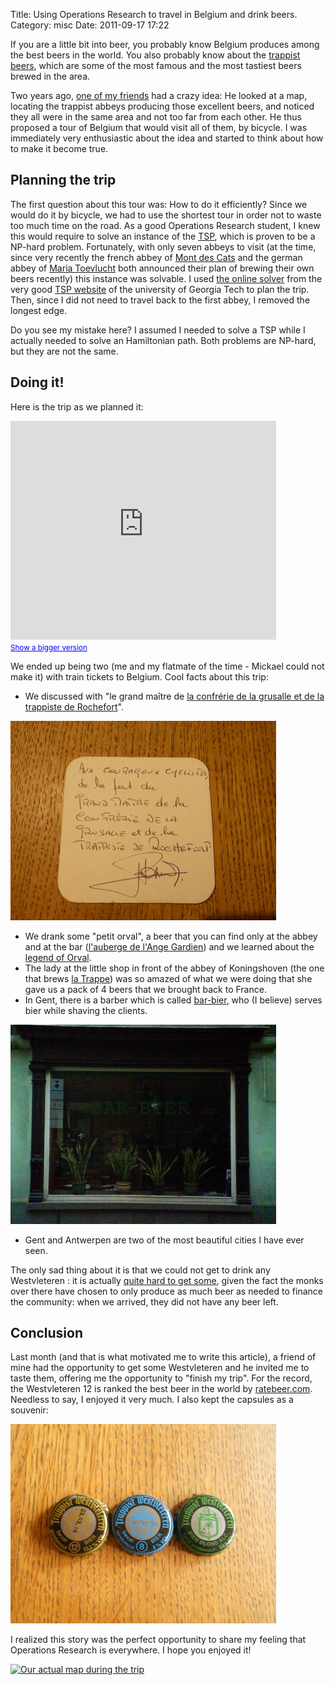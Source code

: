 Title: Using Operations Research to travel in Belgium and drink beers.
Category: misc
Date: 2011-09-17 17:22

If you are a little bit into beer, you probably know Belgium produces
among the best beers in the world. You also probably know about the
[trappist beers][1], which are some of the most famous and the most
tastiest beers brewed in the area.

Two years ago, [one of my friends][2] had a crazy idea: He looked at a
map, locating the trappist abbeys producing those excellent beers, and
noticed they all were in the same area and not too far from each other. He
thus proposed a tour of Belgium that would visit all of them, by bicycle.
I was immediately very enthusiastic about the idea and started to think
about how to make it become true.

Planning the trip
-----------------

The first question about this tour was: How to do it efficiently? Since we
would do it by bicycle, we had to use the shortest tour in order not to
waste too much time on the road. As a good Operations Research student, I
knew this would require to solve an instance of the [TSP][3], which is
proven to be a NP-hard problem. Fortunately, with only seven abbeys to
visit (at the time, since very recently the french abbey of [Mont des
Cats][4] and the german abbey of [Maria Toevlucht][5] both announced their
plan of brewing their own beers recently) this instance was solvable. I
used [the online solver][6] from the very good [TSP website][7] of the
university of Georgia Tech to plan the trip. Then, since I did not need to
travel back to the first abbey, I removed the longest edge.

Do you see my mistake here? I assumed I needed to solve a TSP while I
actually needed to solve an Hamiltonian path. Both problems are NP-hard,
but they are not the same.

Doing it!
---------

Here is the trip as we planned it:

<iframe width="425" height="350" frameborder="0" scrolling="no" marginheight="0" marginwidth="0" src="http://maps.google.com/maps?f=d&amp;source=s_d&amp;saddr=Chimay+%4050.048397,4.311786&amp;daddr=Orval,+Florenville,+Belgique+to:Rochefort,+Belgique+to:Achel,+Hamont,+Belgique+to:Koningshoeven,+5018+Tilburg,+Pays-Bas+to:Westmalle,+Royaume+de+Belgique+to:Westvleteren,+Vleteren,+Belgique&amp;hl=fr&amp;geocode=FY2t-wId6spBAA%3BFdpj9QIde5ZRACkjJ_77zo3qRzFW8laZ9FhaqQ%3BFRNr_QIdk6hPACljFprIRsnBRzEgb00vq5kABA%3BFREaDgMd-JhTACEenFGS3R3vUg%3BFWedEgMda_5NACkzdA2EwL_GRzFeLGHzqkBolg%3BFRq7DgMdVpRHACnVxaCIOgDERzECXL1iQqISzg%3BFdwXCQMdSHUpACmNKhq7IsHcRzGWOA_eggi1yQ&amp;sll=50.513427,4.65271&amp;sspn=2.109882,4.916382&amp;vpsrc=0&amp;dirflg=w&amp;mra=ltm&amp;ie=UTF8&amp;ll=50.513427,4.65271&amp;spn=1.93717,2.76712&amp;t=h&amp;output=embed"></iframe><br /><small><a href="http://maps.google.com/maps?f=d&amp;source=embed&amp;saddr=Chimay+%4050.048397,4.311786&amp;daddr=Orval,+Florenville,+Belgique+to:Rochefort,+Belgique+to:Achel,+Hamont,+Belgique+to:Koningshoeven,+5018+Tilburg,+Pays-Bas+to:Westmalle,+Royaume+de+Belgique+to:Westvleteren,+Vleteren,+Belgique&amp;hl=fr&amp;geocode=FY2t-wId6spBAA%3BFdpj9QIde5ZRACkjJ_77zo3qRzFW8laZ9FhaqQ%3BFRNr_QIdk6hPACljFprIRsnBRzEgb00vq5kABA%3BFREaDgMd-JhTACEenFGS3R3vUg%3BFWedEgMda_5NACkzdA2EwL_GRzFeLGHzqkBolg%3BFRq7DgMdVpRHACnVxaCIOgDERzECXL1iQqISzg%3BFdwXCQMdSHUpACmNKhq7IsHcRzGWOA_eggi1yQ&amp;sll=50.513427,4.65271&amp;sspn=2.109882,4.916382&amp;vpsrc=0&amp;dirflg=w&amp;mra=ltm&amp;ie=UTF8&amp;ll=50.513427,4.65271&amp;spn=1.93717,2.76712&amp;t=h" style="color:#0000FF;text-align:left">Show a bigger version</a></small>

We ended up being two (me and my flatmate of the time - Mickael could not
make it) with train tickets to Belgium. Cool facts about this trip:

- We discussed with "le grand maître de [la confrérie de la grusalle et de
  la trappiste de Rochefort][14]".

![grand_maitre_rochefort.jpg](images/grand_maitre_rochefort.jpg)

- We drank some "petit orval", a beer that you can find only at the abbey
  and at the bar ([l'auberge de l'Ange Gardien][13]) and we learned about
  the [legend of Orval][12].
- The lady at the little shop in front of the abbey of Koningshoven (the
  one that brews [la Trappe][8]) was so amazed of what we were doing that
  she gave us a pack of 4 beers that we brought back to France.
- In Gent, there is a barber which is called [bar-bier][12], who (I
  believe) serves bier while shaving the clients.

![gent_barbier.jpg](images/gent_barbier.jpg)

- Gent and Antwerpen are two of the most beautiful cities I have ever
  seen.

The only sad thing about it is that we could not get to drink any
Westvleteren : it is actually [quite hard to get some][9], given the fact
the monks over there have chosen to only produce as much beer as needed to
finance the community: when we arrived, they did not have any beer left.

Conclusion
----------

Last month (and that is what motivated me to write this article), a friend
of mine had the opportunity to get some Westvleteren and he invited me to
taste them, offering me the opportunity to "finish my trip". For the
record, the Westvleteren 12 is ranked the best beer in the world by
[ratebeer.com][10]. Needless to say, I enjoyed it very much. I also kept
the capsules as a souvenir:

![westvleteren.jpg](images/westvleteren.jpg)

I realized this story was the perfect opportunity to share my feeling that
Operations Research is everywhere. I hope you enjoyed it!

[![Our actual map during the trip](images/belgium_trip.resized.jpg "Our
actual map during the trip")][11]

[1]: http://en.wikipedia.org/wiki/Trappist_beer
[2]: http://mickaelistria.wordpress.com/
[3]: http://en.wikipedia.org/wiki/Travelling_salesman_problem
[4]: http://fr.wikipedia.org/wiki/Abbaye_du_Mont_des_Cats
[5]: http://trappist-beers.com/8th-trappist-beer-not-from-mont-des-cats-france-but-from-abbey-zundert-netherlands/
[6]: http://www.tsp.gatech.edu/maps/index.html
[7]: http://www.tsp.gatech.edu/index.html
[8]: http://fr.wikipedia.org/wiki/La_Trappe
[9]: http://en.wikipedia.org/wiki/Westvleteren_Brewery#Availability
[10]: http://www.ratebeer.com/
[11]: images/belgium_trip.jpg
[12]: http://en.wikipedia.org/wiki/Orval_Abbey#The_legend_of_Orval
[13]: http://www.orval.be/fr/accueil/auberge.html
[14]: http://www.confreries.be/conf/grusalle/index.htm
